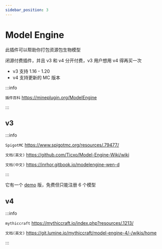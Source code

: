 ```yaml
---
sidebar_position: 3
---
```


# Model Engine

此插件可以帮助你打包资源包生物模型

闭源付费插件，并且 v3 和 v4 分开付费，v3 用户想用 v4 得再买一次

- v3 支持 1.16 - 1.20
- v4 支持更新的 MC 版本

:::info

`插件百科` https://mineplugin.org/ModelEngine

:::

## v3

:::info

`SpigotMC` https://www.spigotmc.org/resources/.79477/

`文档(英文)` https://github.com/Ticxo/Model-Engine-Wiki/wiki

`文档(中文)` https://inrhor.gitbook.io/modelengine-wen-d

:::

它有一个 [demo](https://www.spigotmc.org/resources/.106521/) 版，免费但只能注册 6 个模型

## v4

:::info

`mythiccraft` https://mythiccraft.io/index.php?resources/.1213/

`文档(英文)` https://git.lumine.io/mythiccraft/model-engine-4/-/wikis/home

:::

